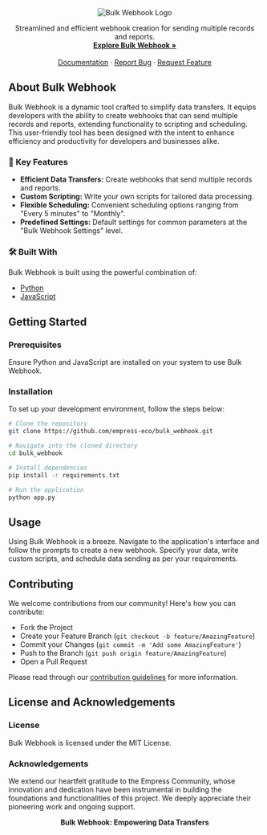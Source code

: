 <div align="center">
  <img src="https://grow.empress.eco/uploads/default/original/2X/1/1f1e1044d3864269d2a613577edb9763890422ab.png" alt="Bulk Webhook Logo"> 
</div>

<p align="center">
  Streamlined and efficient webhook creation for sending multiple records and reports.
  <br />
  <a href="https://empress.eco/"><strong>Explore Bulk Webhook »</strong></a>
  <br />
  <br />
  <a href="https://grow.empress.eco/">Documentation</a>
  ·
  <a href="https://github.com/empress-eco/bulk_webhook/issues">Report Bug</a>
  ·
  <a href="https://github.com/empress-eco/bulk_webhook/issues">Request Feature</a>
</p>

## About Bulk Webhook

Bulk Webhook is a dynamic tool crafted to simplify data transfers. It equips developers with the ability to create webhooks that can send multiple records and reports, extending functionality to scripting and scheduling. This user-friendly tool has been designed with the intent to enhance efficiency and productivity for developers and businesses alike.

### 🌟 Key Features

- **Efficient Data Transfers:** Create webhooks that send multiple records and reports.
- **Custom Scripting:** Write your own scripts for tailored data processing.
- **Flexible Scheduling:** Convenient scheduling options ranging from "Every 5 minutes" to "Monthly".
- **Predefined Settings:** Default settings for common parameters at the "Bulk Webhook Settings" level.

### 🛠 Built With

Bulk Webhook is built using the powerful combination of:

- [Python](https://www.python.org/)
- [JavaScript](https://www.javascript.com/)

## Getting Started

### Prerequisites

Ensure Python and JavaScript are installed on your system to use Bulk Webhook.

### Installation

To set up your development environment, follow the steps below:

```sh
# Clone the repository
git clone https://github.com/empress-eco/bulk_webhook.git

# Navigate into the cloned directory
cd bulk_webhook

# Install dependencies
pip install -r requirements.txt

# Run the application
python app.py
```

## Usage

Using Bulk Webhook is a breeze. Navigate to the application's interface and follow the prompts to create a new webhook. Specify your data, write custom scripts, and schedule data sending as per your requirements.

## Contributing

We welcome contributions from our community! Here's how you can contribute:

- Fork the Project
- Create your Feature Branch (`git checkout -b feature/AmazingFeature`)
- Commit your Changes (`git commit -m 'Add some AmazingFeature'`)
- Push to the Branch (`git push origin feature/AmazingFeature`)
- Open a Pull Request

Please read through our [contribution guidelines](https://github.com/empress-eco/bulk_webhook/blob/main/CONTRIBUTING.md) for more information.

## License and Acknowledgements

### License

Bulk Webhook is licensed under the MIT License.

### Acknowledgements

We extend our heartfelt gratitude to the Empress Community, whose innovation and dedication have been instrumental in building the foundations and functionalities of this project. We deeply appreciate their pioneering work and ongoing support.

<div align="center">
  <b>Bulk Webhook: Empowering Data Transfers</b>
</div>